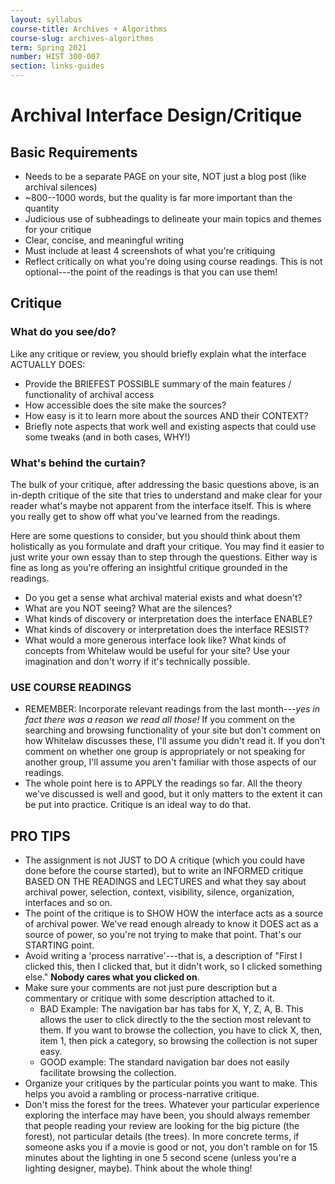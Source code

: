 ```yaml
---
layout: syllabus
course-title: Archives + Algorithms
course-slug: archives-algorithms
term: Spring 2021
number: HIST 300-007
section: links-guides
---
```


# Archival Interface Design/Critique

## Basic Requirements
- Needs to be a separate PAGE on your site, NOT just a blog post (like archival silences)
- ~800--1000 words, but the quality is far more important than the quantity
- Judicious use of subheadings to delineate your main topics and themes for your critique
- Clear, concise, and meaningful writing
- Must include at least 4 screenshots of what you're critiquing
- Reflect critically on what you're doing using course readings. This is not optional---the point of the readings is that you can use them!

## Critique

### What do you see/do?
Like any critique or review, you should briefly explain what the interface ACTUALLY DOES:
- Provide the BRIEFEST POSSIBLE summary of the main features / functionality of archival access
- How accessible does the site make the sources?
- How easy is it to learn more about the sources AND their CONTEXT?
- Briefly note aspects that work well and existing aspects that could use some tweaks (and in both cases, WHY!)

### What's behind the curtain?
The bulk of your critique, after addressing the basic questions above, is an in-depth critique of the site that tries to understand and make clear for your reader what's maybe not apparent from the interface itself. This is where you really get to show off what you've learned from the readings.

Here are some questions to consider, but you should think about them holistically as you formulate and draft your critique. You may find it easier to just write your own essay than to step through the questions. Either way is fine as long as you're offering an insightful critique grounded in the readings.
- Do you get a sense what archival material exists and what doesn't?
- What are you NOT seeing? What are the silences?
- What kinds of discovery or interpretation does the interface ENABLE?
- What kinds of discovery or interpretation does the interface RESIST?
- What would a more generous interface look like? What kinds of concepts from Whitelaw would be useful for your site? Use your imagination and don't worry if it's technically possible.

### USE COURSE READINGS
- REMEMBER: Incorporate relevant readings from the last month---_yes in fact there was a reason we read all those!_ If you comment on the searching and browsing functionality of your site but don't comment on how Whitelaw discusses these, I'll assume you didn't read it. If you don't comment on whether one group is appropriately or not speaking for another group, I'll assume you aren't familiar with those aspects of our readings.
- The whole point here is to APPLY the readings so far. All the theory we've discussed is well and good, but it only matters to the extent it can be put into practice. Critique is an ideal way to do that.  

## PRO TIPS
- The assignment is not JUST to DO A critique (which you could have done before the course started), but to write an INFORMED critique BASED ON THE READINGS and LECTURES and what they say about archival power, selection, context, visibility, silence, organization, interfaces and so on.
- The point of the critique is to SHOW HOW the interface acts as a source of archival power. We've read enough already to know it DOES act as a source of power, so you're not trying to make that point. That's our STARTING point.
- Avoid writing a 'process narrative'---that is, a description of "First I clicked this, then I clicked that, but it didn't work, so I clicked something else." **Nobody cares what you clicked on**.
- Make sure your comments are not just pure description but a commentary or critique with some description attached to it.
  - BAD Example: The navigation bar has tabs for X, Y, Z, A, B. This allows the user to click directly to the the section most relevant to them. If you want to browse the collection, you have to click X, then, item 1, then pick a category, so browsing the collection is not super easy.
  - GOOD example: The standard navigation bar does not easily facilitate browsing the collection.
- Organize your critiques by the particular points you want to make. This helps you avoid a rambling or process-narrative critique.
- Don't miss the forest for the trees. Whatever your particular experience exploring the interface may have been, you should always remember that people reading your review are looking for the big picture (the forest), not particular details (the trees). In more concrete terms, if someone asks you if a movie is good or not, you don't ramble on for 15 minutes about the lighting in one 5 second scene (unless you're a lighting designer, maybe). Think about the whole thing!
